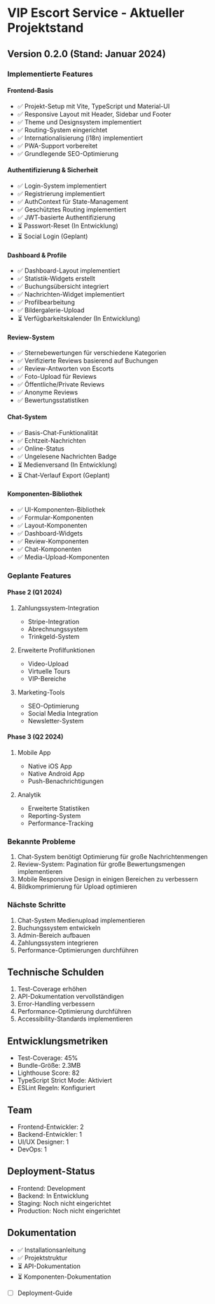 # VIP Escort Service - Aktueller Projektstand

## Version 0.2.0 (Stand: Januar 2024)

### Implementierte Features

#### Frontend-Basis
- ✅ Projekt-Setup mit Vite, TypeScript und Material-UI
- ✅ Responsive Layout mit Header, Sidebar und Footer
- ✅ Theme und Designsystem implementiert
- ✅ Routing-System eingerichtet
- ✅ Internationalisierung (i18n) implementiert
- ✅ PWA-Support vorbereitet
- ✅ Grundlegende SEO-Optimierung

#### Authentifizierung & Sicherheit
- ✅ Login-System implementiert
- ✅ Registrierung implementiert
- ✅ AuthContext für State-Management
- ✅ Geschütztes Routing implementiert
- ✅ JWT-basierte Authentifizierung
- ⏳ Passwort-Reset (In Entwicklung)
- ⏳ Social Login (Geplant)

#### Dashboard & Profile
- ✅ Dashboard-Layout implementiert
- ✅ Statistik-Widgets erstellt
- ✅ Buchungsübersicht integriert
- ✅ Nachrichten-Widget implementiert
- ✅ Profilbearbeitung
- ✅ Bildergalerie-Upload
- ⏳ Verfügbarkeitskalender (In Entwicklung)

#### Review-System
- ✅ Sternebewertungen für verschiedene Kategorien
- ✅ Verifizierte Reviews basierend auf Buchungen
- ✅ Review-Antworten von Escorts
- ✅ Foto-Upload für Reviews
- ✅ Öffentliche/Private Reviews
- ✅ Anonyme Reviews
- ✅ Bewertungsstatistiken

#### Chat-System
- ✅ Basis-Chat-Funktionalität
- ✅ Echtzeit-Nachrichten
- ✅ Online-Status
- ✅ Ungelesene Nachrichten Badge
- ⏳ Medienversand (In Entwicklung)
- ⏳ Chat-Verlauf Export (Geplant)

#### Komponenten-Bibliothek
- ✅ UI-Komponenten-Bibliothek
- ✅ Formular-Komponenten
- ✅ Layout-Komponenten
- ✅ Dashboard-Widgets
- ✅ Review-Komponenten
- ✅ Chat-Komponenten
- ✅ Media-Upload-Komponenten
### Geplante Features

#### Phase 2 (Q1 2024)
1. Zahlungssystem-Integration
   - Stripe-Integration
   - Abrechnungssystem
   - Trinkgeld-System

2. Erweiterte Profilfunktionen
   - Video-Upload
   - Virtuelle Tours
   - VIP-Bereiche

3. Marketing-Tools
   - SEO-Optimierung
   - Social Media Integration
   - Newsletter-System

#### Phase 3 (Q2 2024)
1. Mobile App
   - Native iOS App
   - Native Android App
   - Push-Benachrichtigungen

2. Analytik
   - Erweiterte Statistiken
   - Reporting-System
   - Performance-Tracking

### Bekannte Probleme
1. Chat-System benötigt Optimierung für große Nachrichtenmengen
2. Review-System: Pagination für große Bewertungsmengen implementieren
3. Mobile Responsive Design in einigen Bereichen zu verbessern
4. Bildkomprimierung für Upload optimieren

### Nächste Schritte
1. Chat-System Medienupload implementieren
2. Buchungssystem entwickeln
3. Admin-Bereich aufbauen
4. Zahlungssystem integrieren
5. Performance-Optimierungen durchführen

## Technische Schulden
1. Test-Coverage erhöhen
2. API-Dokumentation vervollständigen
3. Error-Handling verbessern
4. Performance-Optimierung durchführen
5. Accessibility-Standards implementieren

## Entwicklungsmetriken
- Test-Coverage: 45%
- Bundle-Größe: 2.3MB
- Lighthouse Score: 82
- TypeScript Strict Mode: Aktiviert
- ESLint Regeln: Konfiguriert

## Team
- Frontend-Entwickler: 2
- Backend-Entwickler: 1
- UI/UX Designer: 1
- DevOps: 1

## Deployment-Status
- Frontend: Development
- Backend: In Entwicklung
- Staging: Noch nicht eingerichtet
- Production: Noch nicht eingerichtet

## Dokumentation
- ✅ Installationsanleitung
- ✅ Projektstruktur
- ⏳ API-Dokumentation
- ⏳ Komponenten-Dokumentation
- [ ] Deployment-Guide